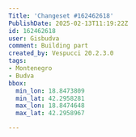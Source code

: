 ```yaml
---
Title: 'Changeset #162462618'
PublishDate: 2025-02-13T11:19:22Z
id: 162462618
user: Gisbudva
comment: Building part
created_by: Vespucci 20.2.3.0
tags:
- Montenegro
- Budva
bbox:
  min_lon: 18.8473809
  min_lat: 42.2958281
  max_lon: 18.8474648
  max_lat: 42.2958967

---
```

